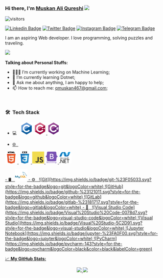### Hi there, I'm <a href="https://gkassym.netlify.app" target="_blank">Muskan Ali Qureshi</a> <img src="https://media.giphy.com/media/hvRJCLFzcasrR4ia7z/giphy.gif" width="25px">
<img src="https://camo.githubusercontent.com/91f89765f55f7c4c6ca42321ffd628ee83370fc902f6c7282b38647b4339603e/68747470733a2f2f76697369746f722d62616467652e6c616f62692e6963752f62616467653f706167655f69643d6761757261766461733031342e676175726176646173303134" alt="visitors" data-canonical-src="https://visitor-badge.laobi.icu/badge?page_id=muskan467/muskan467" style="max-width: 100%;">

[![Linkedin Badge](https://img.shields.io/badge/-LinkedIn-0e76a8?style=flat-square&logo=Linkedin&logoColor=white)](https://www.linkedin.com/in/muskan-ali-qureshi-8404271a0/)
[![Twitter Badge](https://img.shields.io/badge/-Twitter-00acee?style=flat-square&logo=Twitter&logoColor=white)](https://twitter.com/Muskan467786)
[![Instagram Badge](https://img.shields.io/badge/-Instagram-e4405f?style=flat-square&logo=Instagram&logoColor=white)](https://www.instagram.com/simple.girl4670/)
[![Telegram Badge](https://img.shields.io/badge/-Telegram-0088cc?style=flat-square&logo=Telegram&logoColor=white)](https://t.me/muskan_4670)

I am an aspiring Web developer. I love programming, solving puzzles and traveling.

<p align="left"><img width=35% src="https://media2.giphy.com/media/L1R1tvI9svkIWwpVYr/giphy.gif?cid=ecf05e47pzi2rpig0vc8pjusra8hiai1b91zgiywvbubu9vu&rid=giphy.gif"></p>

**Talking about Personal Stuffs:**

- 👨🏻‍💻 I’m currently working on Machine Learning;
- 🚀 I’m currently learning Dotnet;
- 💬 Ask me about anything, I am happy to help;
- 📫 How to reach me: qmuskan467@gmail.com;

</br>
<h3> 🛠 &nbsp;Tech Stack</h3>

- 💻 &nbsp;
<img src="https://raw.githubusercontent.com/devicons/devicon/master/icons/c/c-original.svg" alt="c" width="40" height="40"/> </a> <a href="https://www.w3schools.com/cpp/" target="_blank" rel="noreferrer">  <img src="https://raw.githubusercontent.com/devicons/devicon/master/icons/cplusplus/cplusplus-original.svg" alt="cplusplus" width="40" height="40"/> </a> <a href="https://www.w3schools.com/cs/" target="_blank" rel="noreferrer">  <img src="https://raw.githubusercontent.com/devicons/devicon/master/icons/csharp/csharp-original.svg" alt="csharp" width="40" height="40"/> </a> <a href="https://www.w3schools.com/css/" target="_blank" rel="noreferrer"> 
  
- 🌐 &nbsp;
<p align="left"><img src="https://raw.githubusercontent.com/devicons/devicon/master/icons/html5/html5-original-wordmark.svg" alt="html5" width="40" height="40"/> </a> <a href="https://www.java.com" target="_blank" rel="noreferrer">
 <img src="https://raw.githubusercontent.com/devicons/devicon/master/icons/css3/css3-original-wordmark.svg" alt="css3" width="40" height="40"/> </a> <a href="https://dotnet.microsoft.com/" target="_blank" rel="noreferrer"> 
<img src="https://raw.githubusercontent.com/devicons/devicon/master/icons/javascript/javascript-original.svg" alt="javascript" width="40" height="40"/> </a> <a href="https://www.linux.org/" target="_blank" rel="noreferrer">   
  <a href="https://getbootstrap.com" target="_blank" rel="noreferrer"> <img src="https://raw.githubusercontent.com/devicons/devicon/master/icons/bootstrap/bootstrap-plain-wordmark.svg" alt="bootstrap" width="40" height="40"/> </a> <a href="https://www.cprogramming.com/" target="_blank" rel="noreferrer">
<img src="https://raw.githubusercontent.com/devicons/devicon/master/icons/dot-net/dot-net-original-wordmark.svg" alt="dotnet" width="40" height="40"/> </a> <a href="https://git-scm.com/" target="_blank" rel="noreferrer"></p>
  - 🛢 &nbsp;
<img src="https://raw.githubusercontent.com/devicons/devicon/master/icons/mysql/mysql-original-wordmark.svg" alt="mysql" width="40" height="40"/> </a> <a href="https://opencv.org/" target="_blank" rel="noreferrer">
  - ⚙️ &nbsp;
  ![Git](https://img.shields.io/badge/git-%23F05033.svg?style=for-the-badge&logo=git&logoColor=white)
  ![GitHub](https://img.shields.io/badge/github-%23121011.svg?style=for-the-badge&logo=github&logoColor=white)
  ![GitLab](https://img.shields.io/badge/gitlab-%23181717.svg?style=for-the-badge&logo=gitlab&logoColor=white)
  - 🔧 &nbsp;
  ![Visual Studio Code](https://img.shields.io/badge/Visual%20Studio%20Code-0078d7.svg?style=for-the-badge&logo=visual-studio-code&logoColor=white)
  ![Visual Studio](https://img.shields.io/badge/Visual%20Studio-5C2D91.svg?style=for-the-badge&logo=visual-studio&logoColor=white)
  ![Jupyter Notebook](https://img.shields.io/badge/jupyter-%23FA0F00.svg?style=for-the-badge&logo=jupyter&logoColor=white)
  ![PyCharm](https://img.shields.io/badge/pycharm-143?style=for-the-badge&logo=pycharm&logoColor=black&color=black&labelColor=green)

<br/>

📈 **My GitHub Stats:**

<p width="100%" align="center">
          <img width="48%" src="https://github-readme-stats.vercel.app/api?username=muskan467&show_icons=true&theme=tokyonight&count_private=true&include_all_commits=true" />
          <img width="48%" src="https://github-readme-streak-stats.herokuapp.com/?user=muskan467&theme=tokyonight" />
</p>
